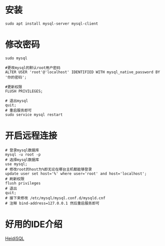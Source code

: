 # 安装
```shell
sudo apt install mysql-server mysql-client
```

# 修改密码
```shell
sudo mysql

#更改mysql的默认root用户密码
ALTER USER 'root'@'localhost' IDENTIFIED WITH mysql_native_password BY '你的密码'; 

#更新权限
FLUSH PRIVILEGES;

# 退出mysql
quit;
# 重启服务即可
sudo service mysql restart
```

# 开启远程连接
```shell
# 登录mysql数据库
mysql -u root -p
# 选择mysql数据库
use mysql;
# 修改root的host为%即无论在哪台主机都能够登录
update user set host='%' where user='root' and host='localhost';
# 刷新权限
flush privileges
# 退出
quit;
# 接下来修改 /etc/mysql/mysql.conf.d/mysqld.cnf
# 注释 bind-address=127.0.0.1 然后重启服务即可
```

# 好用的IDE介绍
[HeidiSQL](https://www.heidisql.com/)
